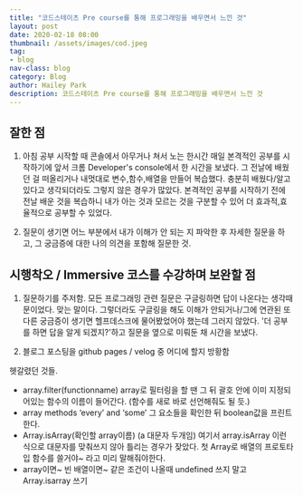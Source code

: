 ```yaml
---
title: "코드스테이츠 Pre course를 통해 프로그래밍을 배우면서 느낀 것"
layout: post
date: 2020-02-18 08:00
thumbnail: /assets/images/cod.jpeg
tag:
- blog
nav-class: blog
category: Blog
author: Hailey Park
description: 코드스테이츠 Pre course를 통해 프로그래밍을 배우면서 느낀 것
---
```


## 잘한 점
1. 아침 공부 시작할 때 콘솔에서 아무거나 쳐서 노는 한시간
매일 본격적인 공부를 시작하기에 앞서 크롬 Developer's console에서 한 시간을 보냈다. 그 전날에 배웠던 걸 떠올리거나 내멋대로 변수,함수,배열을 만들어 복습했다. 충분히 배웠다/알고 있다고 생각되더라도 그렇지 않은 경우가 많았다. 본격적인 공부를 시작하기 전에 전날 배운 것을 복습하니 내가 아는 것과 모르는 것을 구분할 수 있어 더 효과적,효율적으로 공부할 수 있었다.

2. 질문이 생기면 어느 부분에서 내가 이해가 안 되는 지 파악한 후 자세한 질문을 하고, 그 궁금증에 대한 나의 의견을 포함해 질문한 것.

## 시행착오 / Immersive 코스를 수강하며 보완할 점
1. 질문하기를 주저함. 
모든 프로그래밍 관련 질문은 구글링하면 답이 나온다는 생각때문이었다. 맞는 말이다. 그렇더라도 구글링을 해도 이해가 안되거나/그에 연관된 또다른 궁금증이 생기면 헬프데스크에 물어봤었어야 했는데 그러지 않았다. '더 공부를 하면 답을 알게 되겠지?'하고 질문을 옆으로 미뤄둔 채 시간을 보냈다.

2. 블로그 포스팅을 github pages / velog 중 어디에 할지 방황함


헷갈렸던 것들.
- array.filter(functionname)
array로 필터링을 할 땐 그 뒤 괄호 안에 이미 지정되어있는 함수의 이름이 들어간다. (함수를 새로 바로 선언해줘도 될 듯.)
- array methods ‘every’ and ‘some’ 
그 요소들을 확인한 뒤 boolean값을 프린트한다.
- Array.isArray(확인할 array이름) (a 대문자 두개임)
여기서 array.isArray 이런 식으로 대문자를 맞춰쓰지 않아 틀리는 경우가 잦았다. 첫 Array로 배열의 프로토타입 함수를 쓸거야~ 라고 미리 말해줘야한다. 
- array이면~ 빈 배열이면~ 같은 조건이 나올때 undefined 쓰지 말고 Array.isarray 쓰기 
